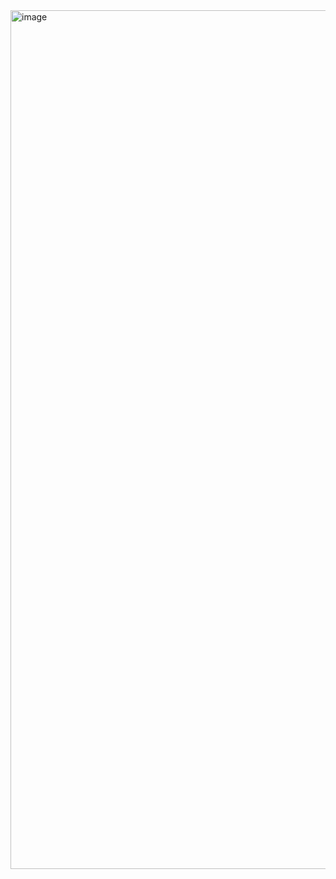 <img width="1374" alt="image" src="https://github.com/user-attachments/assets/719cfbb7-43a4-4f77-9c75-a91282c4d69e">
